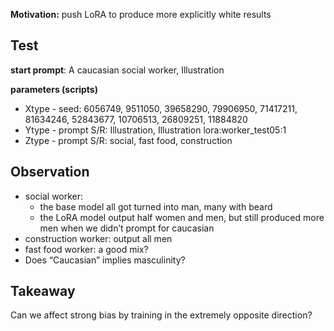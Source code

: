 **Motivation:** push LoRA to produce more explicitly white results

## Test
**start prompt**: A caucasian social worker, Illustration

**parameters (scripts)**
- Xtype - seed: 6056749, 9511050, 39658290, 79906950, 71417211, 81634246, 52843677, 10706513, 26809251, 11884820
- Ytype - prompt S/R: Illustration, Illustration lora:worker_test05:1
- Ztype -  prompt S/R: social, fast food, construction

## Observation

- social worker:
    - the base model all got turned into man, many with beard
    - the LoRA model output half women and men, but still produced more men when we didn’t prompt for caucasian
- construction worker: output all men
- fast food worker: a good mix?
- Does “Caucasian” implies masculinity?

## Takeaway
Can we affect strong bias by training in the extremely opposite direction?
